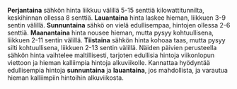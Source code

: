 **Perjantaina** sähkön hinta liikkuu välillä 5-15 senttiä kilowattitunnilta, keskihinnan ollessa 8 senttiä. **Lauantaina** hinta laskee hieman, liikkuen 3-9 sentin välillä. **Sunnuntaina** sähkö on vielä edullisempaa, hintojen ollessa 2-6 senttiä. **Maanantaina** hinta nousee hieman, mutta pysyy kohtuullisena, liikkuen 2-11 sentin välillä. **Tiistaina** sähkön hinta kohoaa taas, mutta pysyy silti kohtuullisena, liikkuen 2-13 sentin välillä. Näiden päivien perusteella sähkön hinta vaihtelee maltillisesti, tarjoten edullisia hintoja viikonlopun viettoon ja hieman kalliimpia hintoja alkuviikolle. Kannattaa hyödyntää edullisempia hintoja **sunnuntaina** ja **lauantaina**, jos mahdollista, ja varautua hieman kalliimpiin hintoihin alkuviikosta.